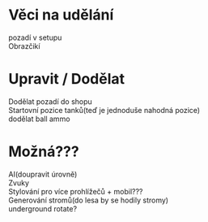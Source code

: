 # Věci na udělání

pozadí v setupu\
Obrazčikí

# Upravit / Dodělat

Dodělat pozadí do shopu\
Startovní pozice tanků(teď je jednoduše nahodná pozice)\
dodělat ball ammo

# Možná???

AI(doupravit úrovně)\
Zvuky\
Stylování pro více prohlížečů + mobil???\
Generování stromů(do lesa by se hodily stromy)\
underground rotate?